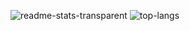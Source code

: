 ![readme-stats-transparent](https://github.com/jackylamhk/jackylamhk/assets/103398226/d65c3309-27d4-495a-aae5-741d33ca0003)
![top-langs](https://github.com/jackylamhk/jackylamhk/assets/103398226/7ce87f8a-b844-4bb9-ab23-614b4b6543bf)
